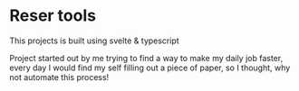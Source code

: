 # Reser tools

 This projects is built using svelte & typescript

 Project started out by me trying to find a way to make my daily job faster, every day I would find my self filling out a piece of paper, so I thought, why not automate this process!
